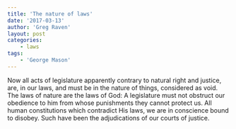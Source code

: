 ```yaml
---
title: 'The nature of laws'
date: '2017-03-13'
author: 'Greg Raven'
layout: post
categories:
    - laws
tags:
    - 'George Mason'
---
```


Now all acts of legislature apparently contrary to natural right and justice, are, in our laws, and must be in the nature of things, considered as void. The laws of nature are the laws of God: A legislature must not obstruct our obedience to him from whose punishments they cannot protect us. All human constitutions which contradict His laws, we are in conscience bound to disobey. Such have been the adjudications of our courts of justice.